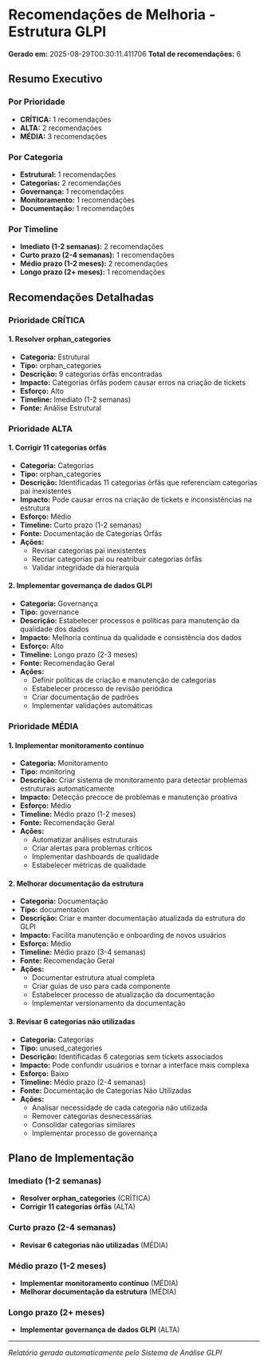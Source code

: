 # Recomendações de Melhoria - Estrutura GLPI

**Gerado em:** 2025-08-29T00:30:11.411706
**Total de recomendações:** 6

## Resumo Executivo

### Por Prioridade

- **CRÍTICA:** 1 recomendações
- **ALTA:** 2 recomendações
- **MÉDIA:** 3 recomendações

### Por Categoria

- **Estrutural:** 1 recomendações
- **Categorias:** 2 recomendações
- **Governança:** 1 recomendações
- **Monitoramento:** 1 recomendações
- **Documentação:** 1 recomendações

### Por Timeline

- **Imediato (1-2 semanas):** 2 recomendações
- **Curto prazo (2-4 semanas):** 1 recomendações
- **Médio prazo (1-2 meses):** 2 recomendações
- **Longo prazo (2+ meses):** 1 recomendações

## Recomendações Detalhadas

### Prioridade CRÍTICA

#### 1. Resolver orphan_categories

- **Categoria:** Estrutural
- **Tipo:** orphan_categories
- **Descrição:** 9 categorias órfãs encontradas
- **Impacto:** Categorias órfãs podem causar erros na criação de tickets
- **Esforço:** Alto
- **Timeline:** Imediato (1-2 semanas)
- **Fonte:** Análise Estrutural

### Prioridade ALTA

#### 1. Corrigir 11 categorias órfãs

- **Categoria:** Categorias
- **Tipo:** orphan_categories
- **Descrição:** Identificadas 11 categorias órfãs que referenciam categorias pai inexistentes
- **Impacto:** Pode causar erros na criação de tickets e inconsistências na estrutura
- **Esforço:** Médio
- **Timeline:** Curto prazo (1-2 semanas)
- **Fonte:** Documentação de Categorias Órfãs
- **Ações:**
  - Revisar categorias pai inexistentes
  - Recriar categorias pai ou reatribuir categorias órfãs
  - Validar integridade da hierarquia

#### 2. Implementar governança de dados GLPI

- **Categoria:** Governança
- **Tipo:** governance
- **Descrição:** Estabelecer processos e políticas para manutenção da qualidade dos dados
- **Impacto:** Melhoria contínua da qualidade e consistência dos dados
- **Esforço:** Alto
- **Timeline:** Longo prazo (2-3 meses)
- **Fonte:** Recomendação Geral
- **Ações:**
  - Definir políticas de criação e manutenção de categorias
  - Estabelecer processo de revisão periódica
  - Criar documentação de padrões
  - Implementar validações automáticas

### Prioridade MÉDIA

#### 1. Implementar monitoramento contínuo

- **Categoria:** Monitoramento
- **Tipo:** monitoring
- **Descrição:** Criar sistema de monitoramento para detectar problemas estruturais automaticamente
- **Impacto:** Detecção precoce de problemas e manutenção proativa
- **Esforço:** Médio
- **Timeline:** Médio prazo (1-2 meses)
- **Fonte:** Recomendação Geral
- **Ações:**
  - Automatizar análises estruturais
  - Criar alertas para problemas críticos
  - Implementar dashboards de qualidade
  - Estabelecer métricas de qualidade

#### 2. Melhorar documentação da estrutura

- **Categoria:** Documentação
- **Tipo:** documentation
- **Descrição:** Criar e manter documentação atualizada da estrutura do GLPI
- **Impacto:** Facilita manutenção e onboarding de novos usuários
- **Esforço:** Médio
- **Timeline:** Médio prazo (3-4 semanas)
- **Fonte:** Recomendação Geral
- **Ações:**
  - Documentar estrutura atual completa
  - Criar guias de uso para cada componente
  - Estabelecer processo de atualização da documentação
  - Implementar versionamento da documentação

#### 3. Revisar 6 categorias não utilizadas

- **Categoria:** Categorias
- **Tipo:** unused_categories
- **Descrição:** Identificadas 6 categorias sem tickets associados
- **Impacto:** Pode confundir usuários e tornar a interface mais complexa
- **Esforço:** Baixo
- **Timeline:** Médio prazo (2-4 semanas)
- **Fonte:** Documentação de Categorias Não Utilizadas
- **Ações:**
  - Analisar necessidade de cada categoria não utilizada
  - Remover categorias desnecessárias
  - Consolidar categorias similares
  - Implementar processo de governança

## Plano de Implementação

### Imediato (1-2 semanas)

- **Resolver orphan_categories** (CRÍTICA)
- **Corrigir 11 categorias órfãs** (ALTA)

### Curto prazo (2-4 semanas)

- **Revisar 6 categorias não utilizadas** (MÉDIA)

### Médio prazo (1-2 meses)

- **Implementar monitoramento contínuo** (MÉDIA)
- **Melhorar documentação da estrutura** (MÉDIA)

### Longo prazo (2+ meses)

- **Implementar governança de dados GLPI** (ALTA)

---

*Relatório gerado automaticamente pelo Sistema de Análise GLPI*
